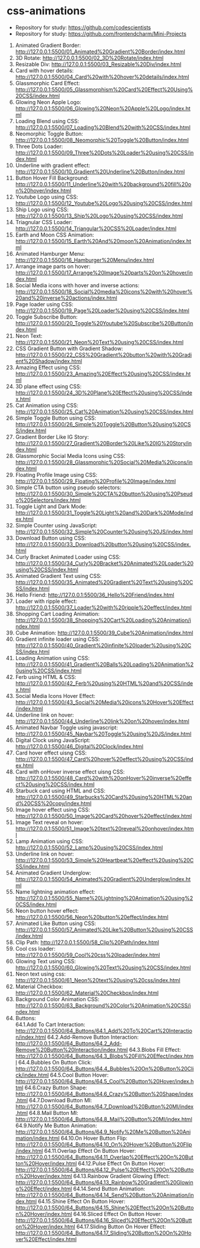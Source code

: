 # css-animations

- Repository for study: https://github.com/codescientists
- Repository for study: https://github.com/frontendcharm/Mini-Projects

1. Animated Gradient Border:
   http://127.0.0.1:5500/01_Animated%20Gradient%20Border/index.html
2. 3D Rotate: http://127.0.0.1:5500/02_3D%20Rotate/index.html
3. Resizable Div: http://127.0.0.1:5500/03_Resizable%20Div/index.html
4. Card with hover details:
   http://127.0.0.1:5500/04_Card%20with%20hover%20details/index.html
5. Glassmorphic Card Effect:
   http://127.0.0.1:5500/05_Glassmorphism%20Card%20Effect%20Using%20CSS/index.html
6. Glowing Neon Apple Logo:
   http://127.0.0.1:5500/06_Glowing%20Neon%20Apple%20Logo/index.html
7. Loading Blend using CSS:
   http://127.0.0.1:5500/07_Loading%20Blend%20with%20CSS/index.html
8. Neomorphic Toggle Button:
   http://127.0.0.1:5500/08_Neomorphic%20Toggle%20Button/index.html
9. Three Dots Loader:
   http://127.0.0.1:5500/09_Three%20Dots%20Loader%20using%20CSS/index.html
10. Underline with gradient effect:
    http://127.0.0.1:5500/10_Gradient%20Underline%20Button/index.html
11. Button Hover Fill Background:
    http://127.0.0.1:5500/11_Underline%20with%20background%20fill%20on%20hover/index.html
12. Youtube Logo using CSS:
    http://127.0.0.1:5500/12_Youtube%20Logo%20using%20CSS/index.html
13. Ship Logo using CSS:
    http://127.0.0.1:5500/13_Ship%20Logo%20using%20CSS/index.html
14. Triagnular CSS Loader:
    http://127.0.0.1:5500/14_Triangular%20CSS%20Loader/index.html
15. Earth and Moon CSS Animation:
    http://127.0.0.1:5500/15_Earth%20And%20moon%20Animation/index.html
16. Animated Hamburger Menu:
    http://127.0.0.1:5500/16_Hamburger%20Menu/index.html
17. Arrange image parts on hover:
    http://127.0.0.1:5500/17_Arrange%20Image%20parts%20on%20hover/index.html
18. Social Media icons with hover and inverse actions:
    http://127.0.0.1:5500/18_Social%20media%20icons%20with%20hover%20and%20inverse%20actions/index.html
19. Page loader using CSS:
    http://127.0.0.1:5500/19_Page%20Loader%20using%20CSS/index.html
20. Toggle Subscribe Button:
    http://127.0.0.1:5500/20_Toggle%20Youtube%20Subscribe%20Button/index.html
21. Neon Text: http://127.0.0.1:5500/21_Neon%20Text%20using%20CSS/index.html
22. CSS Gradient Button with Gradient Shadow:
    http://127.0.0.1:5500/22_CSS%20Gradient%20button%20with%20Gradient%20Shadow/index.html
23. Amazing Effect using CSS:
    http://127.0.0.1:5500/23_Amazing%20Effect%20using%20CSS/index.html
24. 3D plane effect using CSS:
    http://127.0.0.1:5500/24_3D%20Plane%20Effect%20using%20CSS/index.html
25. Cat Animation using CSS:
    http://127.0.0.1:5500/25_Cat%20Animation%20using%20CSS/index.html
26. Simple Toggle Button using CSS:
    http://127.0.0.1:5500/26_Simple%20Toggle%20Button%20using%20CSS/index.html
27. Gradient Border Like IG Story:
    http://127.0.0.1:5500/27_Gradient%20Border%20Like%20IG%20Story/index.html
28. Glassmorphic Social Media Icons using CSS:
    http://127.0.0.1:5500/28_Glassmorphic%20Social%20Media%20icons/index.html
29. Floating Profile Image using CSS:
    http://127.0.0.1:5500/29_Floating%20Profile%20Image/index.html
30. Simple CTA button using pseudo selectors:
    http://127.0.0.1:5500/30_Simple%20CTA%20button%20using%20Pseudo%20Selectors/index.html
31. Toggle Light and Dark Mode:
    http://127.0.0.1:5500/31_Toggle%20Light%20and%20Dark%20Mode/index.html
32. Simple Counter using JavaScript:
    http://127.0.0.1:5500/32_Simple%20Counter%20using%20JS/index.html
33. Download Button using CSS:
    http://127.0.0.1:5500/33_Download%20button%20using%20CSS/index.html
34. Curly Bracket Animated Loader using CSS:
    http://127.0.0.1:5500/34_Curly%20Bracket%20Animated%20Loader%20using%20CSS/index.html
35. Animated Gradient Text using CSS:
    http://127.0.0.1:5500/35_Animated%20Gradient%20Text%20using%20CSS/index.html
36. Hello Friend: http://127.0.0.1:5500/36_Hello%20Friend/index.html
37. Loader with ripple effect:
    http://127.0.0.1:5500/37_Loader%20with%20ripple%20effect/index.html
38. Shopping Cart Loading Animation:
    http://127.0.0.1:5500/38_Shopping%20Cart%20Loading%20Animation/index.html
39. Cube Animation: http://127.0.0.1:5500/39_Cube%20Animation/index.html
40. Gradient infinite loader using CSS:
    http://127.0.0.1:5500/40_Gradient%20infinite%20loader%20using%20CSS/index.html
41. Loading Animation using CSS:
    http://127.0.0.1:5500/41_Gradient%20Balls%20Loading%20Animation%20using%20CSS/index.html
42. Ferb using HTML & CSS:
    http://127.0.0.1:5500/42_Ferb%20using%20HTML%20and%20CSS/index.html
43. Social Media Icons Hover Effect:
    http://127.0.0.1:5500/43_Social%20Media%20icons%20Hover%20Effect/index.html
44. Underline link on hover:
    http://127.0.0.1:5500/44_Underline%20link%20on%20hover/index.html
45. Animated Navbar Toggle using javascript:
    http://127.0.0.1:5500/45_Navbar%20Toggle%20using%20JS/index.html
46. Digital Clock using JavaScript:
    http://127.0.0.1:5500/46_Digital%20Clock/index.html
47. Card hover effect uisng CSS:
    http://127.0.0.1:5500/47_Card%20hover%20effect%20using%20CSS/index.html
48. Card with onHover inverse effect uisng CSS:
    http://127.0.0.1:5500/48_Card%20with%20onHover%20inverse%20effect%20using%20CSS/index.html
49. Starbuck card using HTML and CSS:
    http://127.0.0.1:5500/49_Starbucks%20Card%20using%20HTML%20and%20CSS%20copy/index.html
50. Image hover effect using CSS:
    http://127.0.0.1:5500/50_Image%20Card%20hover%20effect/index.html
51. Image Text reveal on hover:
    http://127.0.0.1:5500/51_Image%20text%20reveal%20onhover/index.html
52. Lamp Animation using CSS:
    http://127.0.0.1:5500/52_Lamp%20using%20CSS/index.html
53. Underline link on hover:
    http://127.0.0.1:5500/53_Simple%20Heartbeat%20effect%20using%20CSS/index.html
54. Animated Gradient Underglow:
    http://127.0.0.1:5500/54_Animated%20Gradient%20Underglow/index.html
55. Name lightning animation effect:
    http://127.0.0.1:5500/55_Name%20Lightning%20Animation%20using%20CSS/index.html
56. Neon button hover effect:
    http://127.0.0.1:5500/56_Neon%20button%20effect/index.html
57. Animated Like Button using CSS:
    http://127.0.0.1:5500/57_Animated%20Like%20Button%20using%20CSS/index.html
58. Clip Path: http://127.0.0.1:5500/58_Clip%20Path/index.html
59. Cool css loader: http://127.0.0.1:5500/59_Cool%20css%20loader/index.html
60. Glowing Text using CSS:
    http://127.0.0.1:5500/60_Glowing%20Text%20using%20CSS/index.html
61. Neon text using css:
    http://127.0.0.1:5500/61_Neon%20text%20using%20css/index.html
62. Material Checkbox: http://127.0.0.1:5500/62_Material%20Checkbox/index.html
63. Background Color Animation CSS:
    http://127.0.0.1:5500/63_Background%20Color%20Animation%20CSS/index.html
64. Buttons:  
    64.1.Add To Cart Interaction:
    http://127.0.0.1:5500/64_Buttons/64.1_Add%20To%20Cart%20Interaction/index.html
    64.2.Add-Remove Button Interaction:
    http://127.0.0.1:5500/64_Buttons/64.2_Add-Remove%20Button%20Interaction/index.html
    64.3.Blobs Fill Effect:
    http://127.0.0.1:5500/64_Buttons/64.3_Blobs%20Fill%20Effect/index.html
    64.4.Bubbles On Button Click:
    http://127.0.0.1:5500/64_Buttons/64.4_Bubbles%20On%20Button%20Click/index.html
    64.5.Cool Button Hover:
    http://127.0.0.1:5500/64_Buttons/64.5_Cool%20Button%20Hover/index.html
    64.6.Crazy Button Shape:
    http://127.0.0.1:5500/64_Buttons/64.6_Crazy%20Button%20Shape/index.html
    64.7.Download Button MI:
    http://127.0.0.1:5500/64_Buttons/64.7_Download%20Button%20MI/index.html
    64.8.Mail Button MI:
    http://127.0.0.1:5500/64_Buttons/64.8_Mail%20Button%20MI/index.html
    64.9.Notify Me Button Animation:
    http://127.0.0.1:5500/64_Buttons/64.9_Notify%20Me%20Button%20Animation/index.html
    64.10.On Hover Button Flip:
    http://127.0.0.1:5500/64_Buttons/64.10_On%20Hover%20Button%20Flip/index.html
    64.11.Overlap Effect On Button Hover:
    http://127.0.0.1:5500/64_Buttons/64.11_Overlap%20Effect%20On%20Button%20Hover/index.html
    64.12.Pulse Effect On Button Hover:
    http://127.0.0.1:5500/64_Buttons/64.12_Pulse%20Effect%20On%20Button%20Hover/index.html
    64.13.Rainbow Gradient Glowing Effect:
    http://127.0.0.1:5500/64_Buttons/64.13_Rainbow%20Gradient%20Glowing%20Effect/index.html
    64.14.Send Button Animation:
    http://127.0.0.1:5500/64_Buttons/64.14_Send%20Button%20Animation/index.html
    64.15.Shine Effect On Button Hover:
    http://127.0.0.1:5500/64_Buttons/64.15_Shine%20Effect%20On%20Button%20Hover/index.html
    64.16.Sliced Effect On Button Hover:
    http://127.0.0.1:5500/64_Buttons/64.16_Sliced%20Effect%20On%20Button%20Hover/index.html
    64.17.Sliding Button On Hover Effect:
    http://127.0.0.1:5500/64_Buttons/64.17_Sliding%20Button%20On%20Hover%20Effect/index.html
